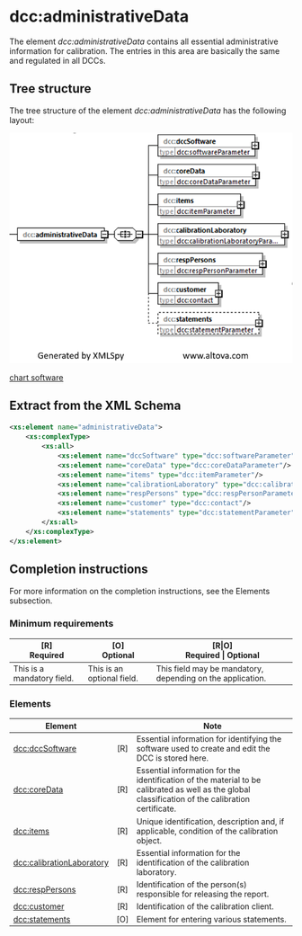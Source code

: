 # dcc:administrativeData

The element *dcc:administrativeData* contains all essential administrative information for calibration. The entries in this area are basically the same and regulated in all DCCs.

## Tree structure

The tree structure of the element *dcc:administrativeData* has the following layout:

<img src="../../images/administrativeData.png" alt="administrativeData" width="508" />

[chart software](../XSD_diagramviewer.md)

## Extract from the XML Schema
```xml
<xs:element name="administrativeData">
	<xs:complexType>
		<xs:all>
			<xs:element name="dccSoftware" type="dcc:softwareParameter" />
			<xs:element name="coreData" type="dcc:coreDataParameter"/>
			<xs:element name="items" type="dcc:itemParameter"/>
			<xs:element name="calibrationLaboratory" type="dcc:calibrationLaboratoryParameter"/>
			<xs:element name="respPersons" type="dcc:respPersonParameter"/>
			<xs:element name="customer" type="dcc:contact"/>
			<xs:element name="statements" type="dcc:statementParameter" minOccurs="0"/>
		</xs:all>
	</xs:complexType>
</xs:element>
```
## Completion instructions

For more information on the completion instructions, see the Elements subsection.

### Minimum requirements

|[R] <br> Required|[O] <br> Optional|[R\|O]<br>Required \| Optional|
|-|-|-|
|This is a mandatory field. | This is an optional field.|This field may be mandatory, depending on the application.|


### Elements


| Element|| Note  |
|---|:-:|-----|
| [dcc:dccSoftware ](dccSoftware.md) |[R]  | Essential information for identifying the software used to create and edit the DCC is stored here. |
| [dcc:coreData ](coreData.md) | [R] | Essential information for the identification of the material to be calibrated as well as the global classification of the calibration certificate. |
| [dcc:items ](items.md)|[R] | Unique identification, description and, if applicable, condition of the calibration object. |
| [dcc:calibrationLaboratory ](calibrationLaboratory.md) |[R]| Essential information for the identification of the calibration laboratory. |
| [dcc:respPersons ](respPersons.md)  |[R] | Identification of the person(s) responsible for releasing the report.  |
| [dcc:customer ](customer.md)  |[R] | Identification of the calibration client.|
| [dcc:statements ](statements.md) |[O] | Element for entering various statements.|
